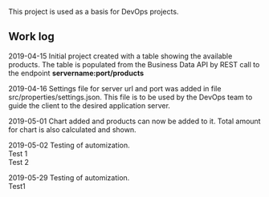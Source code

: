 This project is used as a basis for DevOps projects.

## Work log 

2019-04-15 Initial project created with a table showing the available products.
The table is populated from the Business Data API by REST call to the endpoint **servername:port/products**

2019-04-16 Settings file for server url and port was added in file src/properties/settings.json. This file is to be used by the DevOps team to guide the client to the desired application server.

2019-05-01 Chart added and products can now be added to it. Total amount for chart is also calculated and shown.

2019-05-02 Testing of automization.  
Test 1  
Test 2  

2019-05-29 Testing of automization.  
Test1
